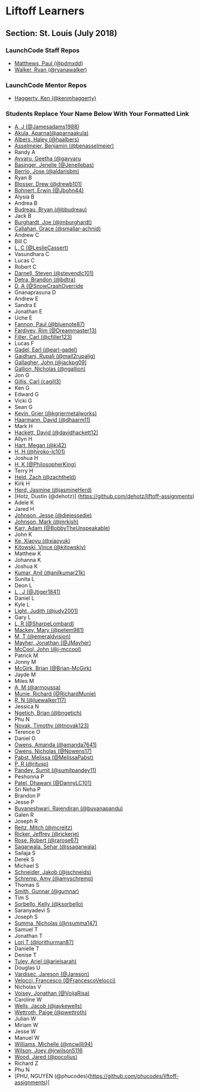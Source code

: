 # Liftoff Learners

## Section: St. Louis (July 2018)

### LaunchCode Staff Repos

- [Matthews, Paul (@pdmxdd)](https://www.github.com/pdmxdd/liftoff-assignments)
- [Walker, Ryan (@ryanawalker)](https://www.github.com/ryanawalker/liftoff-assignments)

### LaunchCode Mentor Repos

- [Haggerty, Ken (@kenmhaggerty)](https://github.com/kenmhaggerty/liftoff-assignments)

### Students Replace Your Name Below With Your Formatted Link

- [A, J (@Jamesadams1988)](https://github.com/Jamesadams1988/liftoff-assignments)
- [Akula, Aparna(@aparnaakula)](https://github.com/aparnaakula/liftoff-assignments)
- [Albers, Haley (@haalbers)](https://github.com/haalbers/liftoff-assignments.git)
- [Asselmeier, Benjamin (@benasselmeier)](https://github.com/benasselmeier/liftoff-assignments.git)
- Randy A
- [Avvaru, Geetha (@gavvaru](https://github.com/gavvaru/liftoff-assignments/liftoff-assignments.git)
- [Basinger, Jenelle (@Jenellebas)](https://github.com/Jenellebas/liftoff-assignments)
- [Berrio, Jose (@aldarisbm)](https://github.com/aldarisbm/liftoff-assignments.git)
- Ryan B
- [Blosser, Drew (@drewb101)](https://github.com/drewb101/liftoff-assignments.git)
- [Bohnert, Erwin (@Jbohn44)](https://www.github.com/Jbohn44/liftoff-assignments)
- Alysia B
- Andrea B
- [Budreau, Bryan (@bbudreau)](http://github.com/bbudreau/liftoff-assignments)
- Jack B
- [Burghardt, Joe (@jmburghardt)](https://github.com/jmburghardt/liftoff-assignments.git)
- [Callahan, Grace (@smallar-achnid)](https://www.github.com/smallar-achnid/liftoff-assignments)
- Andrew C
- Bill C
- [L, C (@LeslieCassert)](https://github.com/LeslieCassert/liftoff-assignments)
- Vasundhara C
- Lucas C
- Robert C
- [Darnell, Steven (@stevendlc101)](https://github.com/stevendlc101/liftoff-assignments.git)
- [Detra, Brandon (@bdtra)](https://github.com/bdtra/liftoff-assignments)
- [D, A (@SnowCrashOverride](https://github.com/SnowCrashOverride/liftoff-assignments.git)
- Gnanaprasuna D
- Andrew E
- Sandra E
- Jonathan E
- Uche E
- [Fannon, Paul (@bluenote87)](https://github.com/bluenote87/liftoff-assignments)
- [Fardiyev, Rim (@Dreammaster13)](https://github.com/Dreammaster13/liftoff-assignments.git)
- [Filler, Carl (@cfiller123)](https://github.com/cfiller123/liftoff-assignments)
- Lucas F
- [Gadel, Earl (@earl-gadel)](https://github.com/earl-gadel/liftoff-assignments)
- [Gaidhani, Rupali (@mail2rupalig)](https://github.com/mail2rupalig/liftoff-assignments)
- [Gallagher, John (@jackpg09)](https://github.com/jackpg09/liftoff-assignments.git)
- [Gallion, Nicholas (@ngallion)](https://github.com/ngallion/liftoff-assignments)
- Jon G
- [Gillis, Carl (cagill3)](https://github.com/cagill3/liftoff-assignments.git)
- Ken G
- Edward G
- Vicki G
- Sean G
- [Kevin, Grier (@kgriermetalworks)](https://github.com/kgriermetalworks/liftoff-assignments)
- [Haarmann, David (@dhaarm11)](https://github.com/dhaarm11/liftoff-assignments)
- Mark H
- [Hackett, David (@davidhackett12)](https://github.com/davidhackett12/liftoff-assignments)
- Allyn H
- [Hart, Megan (@ki42)](https://www.github.com/ki42/liftoff-assignments)
- [H, H (@hiroko-lc101)](https://github.com/hiroko-lc101/liftoff-assignments)
- Joshua H
- [H, K (@PhilosopherKing)](https://github.com/PhilosopherKing/liftoff-assignments)
- Terry H
- [Held, Zach (@zachtheld)](https://github.com/zachtheld/liftoff-assignments.git)
- Kirk H
- [Herd, Jasmine (@jasmineHerd)](https://www.github.com/jasmineHerd/liftoff-assignments)
- [Hotz, Dustin (@dehotz)] (https://github.com/dehotz/liftoff-assignments)
- Adele K
- Jared H
- [Johnson, Jesse (@diejessedie)](https://github.com/diejessedie/liftoff-assignments)
- [Johnson, Mark (@mrkish)](https://www.github.com/mrkish/liftoff-assignments.git)
- [Karr, Adam (@BobbyTheUnspeakable)](https://github.com/BobbyTheUnspeakable/liftoff-assignments)
- John K
- [Ke, Xiaoyu (@xiaoyuk)](https://www.github.com/xiaoyuk/liftoff-assignments.git)
- [Kitowski, Vince (@kitowskiv)](https://github.com/kitowskiv/liftoff-assignments)
- Matthew K
- Johanna K
- Joshua K
- [Kumar, Anil (@anilkumar21k)](https://github.com/anilkumar21k/liftoff-assignments.git)
- Sunita L
- Deon L
- [L , J (@Jtiger1841)](https://github.com/Jtiger1841/liftoff-assignments.git)
- Daniel L
- Kyle L
 - [Light, Judith (@judy2001)](https://github.com/judy2001/liftoff-assignments)
- Gary L
- [L, R (@SharpeLombard)](https://github.com/SharpeLombard/liftoff-assignments)
- [Mackey, Mary (@petem981)](https://github.com/petem981/liftoff-assignments.git)
- [M, T (@emeraldvision)](https://github.com/emeraldvision/liftoff-assignments)
- [Mayher, Jonathan (@JMayher)](https://github.com/JMayher/liftoff-assignments.git)
- [McCool, John (@j-mccool)](https://github.com/j-mccool/liftoff-assignments.git)
- Patrick M
- Jonny M
- [McGirk, Brian (@Brian-McGirk)](https://www.github.com/Brian-McGirk/liftoff-assignments)
- Jayde M
- Miles M
- [A, M (@armoussa)](https://github.com/armoussa/liftoff-assignments)
- [Munie, Richard (@RichardMunie)](https://github.com/RichardMunie/liftoff-assignments)
- [R, N (@luewalker117)](https://github.com/Bluewalker117/liftoff-assignments.git)
- Jessica N
- [Ngetich, Brian (@bngetich)](https://github.com/bngetich/liftoff-assignments)
- Phu N
- [Novak, Timothy (@tnovak123)](https://github.com/tnovak123/liftoff-assignments.git)
- Terence O
- Daniel O
- [Owens, Amanda (@amanda7641)](https://github.com/amanda7641/liftoff-assignments)
- [Owens, Nicholas (@Nowens17)](https://github.com/Nowens17/liftoff-assignments)
- [Pabst, Melissa (@MelissaPabst)](https://www.github.com/MelissaPabst/liftoff-assignments)
- [P, R (@ritusp)](https://github.com/ritusp/liftoff-assignments)
- [Pandey, Sumit (@sumitpandey11)](https://www.github.com/sumitpandey11/liftoff-assignments)
- Peshonna P
- [Patel, Dhawani (@DannyLC101)](https://www.github.com/DannyLC101/liftoff-assignments)
- Sri Neha P
- Brandon P
- Jesse P
- [Buvaneshwari, Rajendiran (@buvanapandu)](https://github.com/buvanapandu/liftoff-assignments)
- Galen R
- Joseph R
- [Reitz, Mitch (@mcreitz)](https://github.com/mcreitz/liftoff-assignments)
- [Ricker, Jeffrey (@rickerje)](https://www.github.com/rickerje/liftoff-assignments)
- [Rose, Robert (@rarose67)](https://github.com/rarose67/liftoff-assignments)
- [Sagarwala, Sehar (@ssagarwala)](https://github.com/ssagarwala/liftoff-assignments)
- Sailaja S
- Derek S
- Michael S
- [Schneider, Jakob (@jschneids)](https://github.com/JSchneids/liftoff-assignments)
- [Schremp, Amy (@amyschremp)](https://github.com/amyschremp/liftoff-assignments)
- Thomas S
- [Smith, Gunnar (@gumnar)](https://github.com/gumnar/liftoff-assignments)
- Tim S
- [Sorbello, Kelly (@ksorbello)](https://github.com/ksorbello/liftoff-assignments.git)
- Saranyadevi S
- Joseph S
- [Summa, Nicholas (@nsumma147)](https://github.com/nsumma147/liftoff-assignments)
- Samuel T
- Jonathan T
- [Lori T (@lorithurman87)](https://github.com/lorithurman87/liftoff-assignments.git)
- Danielle T
- Denise T
- [Tuley, Ariel (@arielsarah)](https://github.com/arielsarah/liftoff-assignments)
- Douglas U
- [Vardisec, Jareson (@Jareson)](https://github.com/Jareson/liftoff-assignments)
- [Velocci, Francesco (@FrancescoVelocci)](https://github.com/FrancescoVelocci/liftoff-assignments)
- Nicholas V
- [Voisey, Jonathan (@VoijaRisa)](https://github.com/VoijaRisa/liftoff-assignments)
- Caroline W
- [Wells, Jacob (@jaykewells)](https://github.com/jaykewells/liftoff-assignments)
- [Wettroth, Paige (@pwettroth)](https://github.com/pwettroth/liftoff-assignments)
- Julian W
- Miriam W
- Jesse W
- Manuel W
- [Williams, Michelle (@mcwilli94)](https://github.com/mcwilli94/liftoff-assignments.git)
- [Wilson, Joey @jrwilson5116](https://github.com/jrwilson5116/liftoff-assignments)
- [Wood, Jared (@pocolius)](https://github.com/Pocolius/liftoff-assignments)
- Richard Z
- Phu N
- [PHU, NGUYEN (@phucodes)(https://github.com/phucodes/liftoff-assignments)]